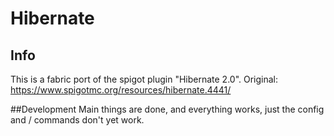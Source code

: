 # Hibernate

## Info
This is a fabric port of the spigot plugin "Hibernate 2.0".
Original: https://www.spigotmc.org/resources/hibernate.4441/

##Development
Main things are done, and everything works, just the config and / commands don't yet work.
